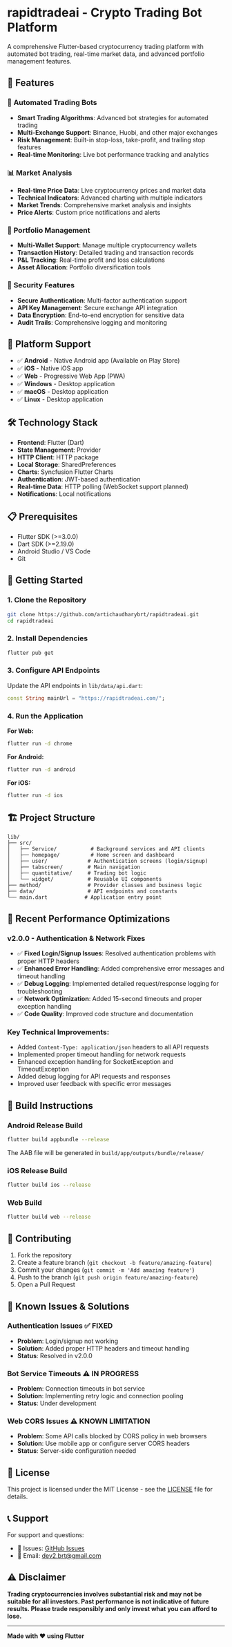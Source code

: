# rapidtradeai - Crypto Trading Bot Platform

A comprehensive Flutter-based cryptocurrency trading platform with automated bot trading, real-time market data, and advanced portfolio management features.

## 🚀 Features

### 🤖 **Automated Trading Bots**
- **Smart Trading Algorithms**: Advanced bot strategies for automated trading
- **Multi-Exchange Support**: Binance, Huobi, and other major exchanges
- **Risk Management**: Built-in stop-loss, take-profit, and trailing stop features
- **Real-time Monitoring**: Live bot performance tracking and analytics

### 📊 **Market Analysis**
- **Real-time Price Data**: Live cryptocurrency prices and market data
- **Technical Indicators**: Advanced charting with multiple indicators
- **Market Trends**: Comprehensive market analysis and insights
- **Price Alerts**: Custom price notifications and alerts

### 💼 **Portfolio Management**
- **Multi-Wallet Support**: Manage multiple cryptocurrency wallets
- **Transaction History**: Detailed trading and transaction records
- **P&L Tracking**: Real-time profit and loss calculations
- **Asset Allocation**: Portfolio diversification tools

### 🔐 **Security Features**
- **Secure Authentication**: Multi-factor authentication support
- **API Key Management**: Secure exchange API integration
- **Data Encryption**: End-to-end encryption for sensitive data
- **Audit Trails**: Comprehensive logging and monitoring

## 📱 **Platform Support**

- ✅ **Android** - Native Android app (Available on Play Store)
- ✅ **iOS** - Native iOS app
- ✅ **Web** - Progressive Web App (PWA)
- ✅ **Windows** - Desktop application
- ✅ **macOS** - Desktop application
- ✅ **Linux** - Desktop application

## 🛠️ **Technology Stack**

- **Frontend**: Flutter (Dart)
- **State Management**: Provider
- **HTTP Client**: HTTP package
- **Local Storage**: SharedPreferences
- **Charts**: Syncfusion Flutter Charts
- **Authentication**: JWT-based authentication
- **Real-time Data**: HTTP polling (WebSocket support planned)
- **Notifications**: Local notifications

## 📋 **Prerequisites**

- Flutter SDK (>=3.0.0)
- Dart SDK (>=2.19.0)
- Android Studio / VS Code
- Git

## 🚀 **Getting Started**

### **1. Clone the Repository**
```bash
git clone https://github.com/artichaudharybrt/rapidtradeai.git
cd rapidtradeai
```

### **2. Install Dependencies**
```bash
flutter pub get
```

### **3. Configure API Endpoints**
Update the API endpoints in `lib/data/api.dart`:
```dart
const String mainUrl = "https://rapidtradeai.com/";
```

### **4. Run the Application**

**For Web:**
```bash
flutter run -d chrome
```

**For Android:**
```bash
flutter run -d android
```

**For iOS:**
```bash
flutter run -d ios
```

## 🏗️ **Project Structure**

```
lib/
├── src/
│   ├── Service/           # Background services and API clients
│   ├── homepage/          # Home screen and dashboard
│   ├── user/             # Authentication screens (login/signup)
│   ├── tabscreen/        # Main navigation
│   ├── quantitative/     # Trading bot logic
│   └── widget/           # Reusable UI components
├── method/               # Provider classes and business logic
├── data/                 # API endpoints and constants
└── main.dart            # Application entry point
```

## 🔧 **Recent Performance Optimizations**

### **v2.0.0 - Authentication & Network Fixes**
- ✅ **Fixed Login/Signup Issues**: Resolved authentication problems with proper HTTP headers
- ✅ **Enhanced Error Handling**: Added comprehensive error messages and timeout handling
- ✅ **Debug Logging**: Implemented detailed request/response logging for troubleshooting
- ✅ **Network Optimization**: Added 15-second timeouts and proper exception handling
- ✅ **Code Quality**: Improved code structure and documentation

### **Key Technical Improvements:**
- Added `Content-Type: application/json` headers to all API requests
- Implemented proper timeout handling for network requests
- Enhanced exception handling for SocketException and TimeoutException
- Added debug logging for API requests and responses
- Improved user feedback with specific error messages

## 📱 **Build Instructions**

### **Android Release Build**
```bash
flutter build appbundle --release
```
The AAB file will be generated in `build/app/outputs/bundle/release/`

### **iOS Release Build**
```bash
flutter build ios --release
```

### **Web Build**
```bash
flutter build web --release
```

## 🤝 **Contributing**

1. Fork the repository
2. Create a feature branch (`git checkout -b feature/amazing-feature`)
3. Commit your changes (`git commit -m 'Add amazing feature'`)
4. Push to the branch (`git push origin feature/amazing-feature`)
5. Open a Pull Request

## 🐛 **Known Issues & Solutions**

### **Authentication Issues** ✅ FIXED
- **Problem**: Login/signup not working
- **Solution**: Added proper HTTP headers and timeout handling
- **Status**: Resolved in v2.0.0

### **Bot Service Timeouts** ⚠️ IN PROGRESS
- **Problem**: Connection timeouts in bot service
- **Solution**: Implementing retry logic and connection pooling
- **Status**: Under development

### **Web CORS Issues** ⚠️ KNOWN LIMITATION
- **Problem**: Some API calls blocked by CORS policy in web browsers
- **Solution**: Use mobile app or configure server CORS headers
- **Status**: Server-side configuration needed

## 📄 **License**

This project is licensed under the MIT License - see the [LICENSE](LICENSE) file for details.

## 📞 **Support**

For support and questions:
- 🐛 Issues: [GitHub Issues](https://github.com/artichaudharybrt/rapidtradeai/issues)
- 📧 Email: dev2.brt@gmail.com

## ⚠️ **Disclaimer**

**Trading cryptocurrencies involves substantial risk and may not be suitable for all investors. Past performance is not indicative of future results. Please trade responsibly and only invest what you can afford to lose.**

---

**Made with ❤️ using Flutter**